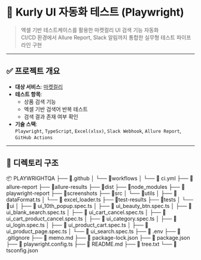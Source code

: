# 🧪 Kurly UI 자동화 테스트 (Playwright)

> 엑셀 기반 테스트케이스를 활용한 마켓컬리 UI 검색 기능 자동화  
> CI/CD 환경에서 Allure Report, Slack 알림까지 통합한 실무형 테스트 파이프라인 구현

---

## ✅ 프로젝트 개요

- **대상 서비스**: [마켓컬리](https://www.kurly.com)
- **테스트 항목**:
  - 상품 검색 기능
  - 엑셀 기반 검색어 반복 테스트
  - 검색 결과 존재 여부 확인
- **기술 스택**:  
  `Playwright`, `TypeScript`, `Excel(xlsx)`, `Slack Webhook`, `Allure Report`, `GitHub Actions`

---

## 📂 디렉토리 구조
📦 PLAYWRIGHTQA
├── 📁.github
│   └── 📁workflows
│       └── 📜 ci.yml
├── 📁allure-report
├── 📁allure-results
├── 📁dist
├── 📁node_modules
├── 📁playwright-report
├── 📁screenshots
├── 📁src
│   └── 📁utils
│       ├── 📜 dataFormat.ts
│       └── 📜 excel_loader.ts
├── 📁test-results
├── 📁tests
│   └── 📁ui
│       ├── 📜 ui_10th_popup.spec.ts
│       ├── 📜 ui_beauty_btn.spec.ts
│       ├── 📜 ui_blank_search.spec.ts
│       ├── 📜 ui_cart_cancel.spec.ts
│       ├── 📜 ui_cart_product_cancel.spec.ts
│       ├── 📜 ui_category.spec.ts
│       ├── 📜 ui_login.spec.ts
│       ├── 📜 ui_product_cart.spec.ts
│       ├── 📜 ui_product_page.spec.ts
│       └── 📜 ui_search.spec.ts
├── 📜 .env
├── 📜 .gitignore
├── 📜 memo.md
├── 📜 package-lock.json
├── 📜 package.json
├── 📜 playwright.config.ts
├── 📜 README.md
├── 📜 tree.txt
└── 📜 tsconfig.json
